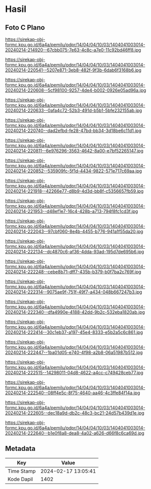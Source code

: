 # Hasil

## Foto C Plano

https://sirekap-obj-formc.kpu.go.id/6a4a/pemilu/pdpr/14/04/04/10/03/1404041003014-20240214-214920--67cbb075-7e63-4c8c-a7e0-11c92bd46ff8.jpg

https://sirekap-obj-formc.kpu.go.id/6a4a/pemilu/pdpr/14/04/04/10/03/1404041003014-20240214-220541--5207e871-3eb8-482f-9f3b-6dab6f3168b6.jpg

https://sirekap-obj-formc.kpu.go.id/6a4a/pemilu/pdpr/14/04/04/10/03/1404041003014-20240214-220608--5cf98100-9257-4de4-b002-0926e05ad96a.jpg

https://sirekap-obj-formc.kpu.go.id/6a4a/pemilu/pdpr/14/04/04/10/03/1404041003014-20240214-220633--0afa4c72-52b3-491d-b5b1-5bfe232155ab.jpg

https://sirekap-obj-formc.kpu.go.id/6a4a/pemilu/pdpr/14/04/04/10/03/1404041003014-20240214-220740--dad2efbd-fe28-47bd-bb34-3d18be6c11d1.jpg

https://sirekap-obj-formc.kpu.go.id/6a4a/pemilu/pdpr/14/04/04/10/03/1404041003014-20240214-220811--6e976296-3563-4642-8a00-e7bf52265147.jpg

https://sirekap-obj-formc.kpu.go.id/6a4a/pemilu/pdpr/14/04/04/10/03/1404041003014-20240214-220852--535909fc-5f1d-4434-9822-571e717c69aa.jpg

https://sirekap-obj-formc.kpu.go.id/6a4a/pemilu/pdpr/14/04/04/10/03/1404041003014-20240214-221918--42266e77-d8b9-4d3d-bb8f-c5356657fb59.jpg

https://sirekap-obj-formc.kpu.go.id/6a4a/pemilu/pdpr/14/04/04/10/03/1404041003014-20240214-221953--d48ef1e7-16c4-428b-a713-794f8fc1cd3f.jpg

https://sirekap-obj-formc.kpu.go.id/6a4a/pemilu/pdpr/14/04/04/10/03/1404041003014-20240214-222043--97cbf060-8e4b-4455-b776-941a1f55da20.jpg

https://sirekap-obj-formc.kpu.go.id/6a4a/pemilu/pdpr/14/04/04/10/03/1404041003014-20240214-222134--dc4870c6-af36-4dda-93ad-195d7de695b6.jpg

https://sirekap-obj-formc.kpu.go.id/6a4a/pemilu/pdpr/14/04/04/10/03/1404041003014-20240214-222248--cebe8b71-dff7-435b-b379-b0f7ba2c769f.jpg

https://sirekap-obj-formc.kpu.go.id/6a4a/pemilu/pdpr/14/04/04/10/03/1404041003014-20240214-222314--9075ae9f-751f-49f7-a434-048b667247b3.jpg

https://sirekap-obj-formc.kpu.go.id/6a4a/pemilu/pdpr/14/04/04/10/03/1404041003014-20240214-222340--dfa4990e-4188-42dd-9b2c-532eba1820ab.jpg

https://sirekap-obj-formc.kpu.go.id/6a4a/pemilu/pdpr/14/04/04/10/03/1404041003014-20240214-222414--30c1eb37-a197-45e4-8333-e5b2a5c6c861.jpg

https://sirekap-obj-formc.kpu.go.id/6a4a/pemilu/pdpr/14/04/04/10/03/1404041003014-20240214-222447--1ba01d05-e740-4f98-a2b8-06a51987b512.jpg

https://sirekap-obj-formc.kpu.go.id/6a4a/pemilu/pdpr/14/04/04/10/03/1404041003014-20240214-222515--14298011-04d8-4622-a4cc-c749428ceb77.jpg

https://sirekap-obj-formc.kpu.go.id/6a4a/pemilu/pdpr/14/04/04/10/03/1404041003014-20240214-222540--08ff4e5c-8f75-4640-aa46-4c3ffe84f14a.jpg

https://sirekap-obj-formc.kpu.go.id/6a4a/pemilu/pdpr/14/04/04/10/03/1404041003014-20240214-222605--dec18a9d-db2c-48c3-bc21-24d57b439d1e.jpg

https://sirekap-obj-formc.kpu.go.id/6a4a/pemilu/pdpr/14/04/04/10/03/1404041003014-20240214-222640--b1e0f8a8-dea8-4a02-a626-d66f8c6ca69d.jpg


## Metadata

| Key        | Value               |
| ---------- | ------------------- |
| Time Stamp | 2024-02-17 13:05:41 |
| Kode Dapil | 1402                |



